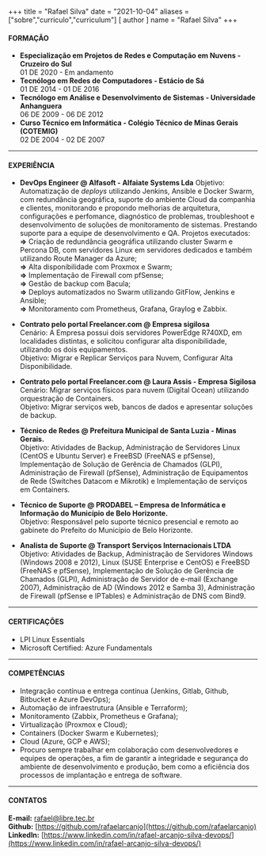 +++
title = "Rafael Silva"
date = "2021-10-04"
aliases = ["sobre","curriculo","curriculum"]
[ author ]
  name = "Rafael Silva"
+++
#### FORMAÇÃO
* **Especialização em Projetos de Redes e Computação em Nuvens - Cruzeiro do Sul**  
  01 DE 2020 - Em andamento 
* **Tecnólogo em Redes de Computadores - Estácio de Sá**  
  01 DE 2014 - 01 DE 2016
* **Tecnólogo em Análise e Desenvolvimento de Sistemas - Universidade Anhanguera**  
  06 DE 2009 - 06 DE 2012
* **Curso Técnico em Informática - Colégio Técnico de Minas Gerais (COTEMIG)**  
  02 DE 2004 - 02 DE 2007

---

#### EXPERIÊNCIA
* **DevOps Engineer @ Alfasoft - Alfaiate Systems Lda**
  Objetivo: Automatização de *deploys* utilizando Jenkins, Ansible e Docker Swarm, com redundância geográfica, suporte do ambiente Cloud da companhia e clientes, monitorando e propondo melhorias de arquitetura, configurações e perfomance, diagnóstico de problemas, troubleshoot e desenvolvimento de soluções de monitoramento de sistemas. Prestando suporte para a equipe de desenvolvimento e QA.
  Projetos executados:  
  **=>** Criação de redundância geográfica utilizando cluster Swarm e Percona DB, com servidores Linux em servidores dedicados e também utilizando Route Manager da Azure;  
  **=>** Alta disponibilidade com Proxmox e Swarm;  
  **=>** Implementação de Firewall com pfSense;  
  **=>** Gestão de backup com Bacula;  
  **=>** Deploys automatizados no Swarm utilizando GitFlow, Jenkins e Ansible;  
  **=>** Monitoramento com Prometheus, Grafana, Graylog e Zabbix.  

* **Contrato pelo portal Freelancer.com @ Empresa sigilosa**  
  Cenário: A Empresa possui dois servidores PowerEdge R740XD, em localidades distintas, e solicitou configurar alta disponibilidade, utilizando os dois equipamentos.  
  Objetivo: Migrar e Replicar Serviços para Nuvem, Configurar Alta Disponibilidade.  

* **Contrato pelo portal Freelancer.com @ Laura Assis - Empresa Sigilosa**  
  Cenário: Migrar serviços físicos para nuvem (Digital Ocean) utilizando orquestração de Containers.  
  Objetivo: Migrar serviços web, bancos de dados e apresentar soluções de backup.  

* **Técnico de Redes @ Prefeitura Municipal de Santa Luzia - Minas Gerais.**  
  Objetivo: Atividades de Backup, Administração de Servidores Linux (CentOS e Ubuntu Server) e FreeBSD (FreeNAS e pfSense), Implementação de Solução de Gerência de Chamados (GLPI), Administração de Firewall (pfSense), Administração de Equipamentos de Rede (Switches Datacom e Mikrotik) e Implementação de serviços em Containers.

* **Técnico de Suporte @ PRODABEL – Empresa de Informática e Informação do Município de Belo Horizonte.**  
  Objetivo: Responsável pelo suporte técnico presencial e remoto ao gabinete do Prefeito do Município de Belo Horizonte.

* **Analista de Suporte @ Transport Serviços Internacionais LTDA**  
    Objetivo: Atividades de Backup, Administração de Servidores Windows (Windows 2008 e 2012), Linux (SUSE Enterprise e CentOS) e FreeBSD (FreeNAS e pfSense), Implementação de Solução de Gerência de Chamados (GLPI), Administração de Servidor de e-mail (Exchange 2007), Administração de AD (Windows 2012 e Samba 3), Administração de Firewall (pfSense e IPTables) e Administração de DNS com Bind9.

---

#### CERTIFICAÇÕES
* LPI Linux Essentials
* Microsoft Certified: Azure Fundamentals
---

#### COMPETÊNCIAS
* Integração contínua e entrega contínua (Jenkins, Gitlab, Github, Bitbucket e Azure DevOps);
* Automação de infraestrutura (Ansible e Terraform);
* Monitoramento (Zabbix, Prometheus e Grafana);
* Virtualização (Proxmox e Cloud);
* Containers (Docker Swarm e Kubernetes);
* Cloud (Azure, GCP e AWS);
* Procuro sempre trabalhar em colaboração com desenvolvedores e equipes de operações, a fim de garantir a integridade e segurança do ambiente de desenvolvimento e produção, bem como a eficiência dos processos de implantação e entrega de software.

---

#### CONTATOS
**E-mail:** [rafael@libre.tec.br](mailto:rafael@libre.tec.br)  
**Github:** [https://github.com/rafaelarcanjo](https://github.com/rafaelarcanjo)  
**LinkedIn:** [https://www.linkedin.com/in/rafael-arcanjo-silva-devops/](https://www.linkedin.com/in/rafael-arcanjo-silva-devops/)